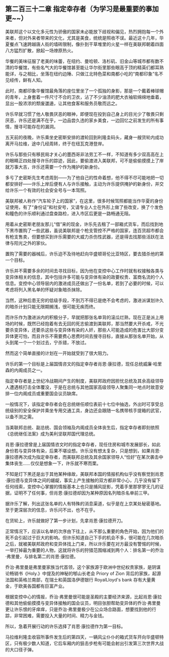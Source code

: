 ## 第二百三十二章 指定幸存者（为学习是最重要的事加更~~）
美联邦这个以文化多元性为骄傲的国家未必能放下歧视和偏见，热烈拥抱每一个外来者，但对外来者带来的文化，尤其是美食，统统是照收不误。最近这十几年，华夏餐点飞速跨越唐人街的墙砖限制，像扑到干草堆里的火星一样在美联邦朝着四面八方猛烈扩散，掀起一场燎原热火。

华餐的美味征服了老美的味蕾，在纽约、曼哈顿、洛杉矶、旧金山等城市都有数不清的华餐馆，有些名气大的华餐馆甚至能让华尔街里那些眼高于顶的精英们都耳熟能详，与之相比，坐落在纽约边陲、只做江北特色菜和南都小吃的“南都印象”名不见经传，鲜有人知。

此时，南都印象华餐馆最角落的座位里坐了一个孤独的身影，那是一个戴着棒球帽的青年，上身套着一件尺寸不合的卫衣，沾了不少油渍的肥大衣袖软绵绵地垂着，显出一股浓浓的颓废邋遢，让其他食客和服务员敬而远之。

许乐早就习惯了他人敬畏厌恶的眼神，即便现在投到自己身上的目光少了敬畏只剩厌恶，许乐还是满不在乎，一边品尝久违的家乡美食，一边回忆之前发生的所有事情，搜寻可能存在的漏洞。

五天前的夜晚，许乐乘坐史密斯安排的渡轮回到利隆圭码头，藏身一艘货轮内成功离开马拉维，途中几经周转，终于在纽瓦克港登岸。

许乐与那些只有移民局才关心的墨西哥非法劳工不一样，不知道有多少双高高在上的眼睛正四处搜寻许乐的踪迹，因此，要偷渡进入美联邦，可不是偷偷摸摸上了岸就万事大吉，许乐还需要一个作为掩护的新身份。

多亏了史密斯先生考虑周到——为了他自己的性命着想，他不得不尽可能地把一切都安排好——许乐上岸后便有人与许乐接触，主动为许乐提供掩护的新身份，并交给许乐一个有效的社会安全号与一本驾照。

美联邦被人称作“汽车轮子上的国家”，在这里，很多时候驾照都能当作华夏的身份证使用，有了“身份证”和社安号，又请专业人士在外形上做了些改变，换了个发色和瞳色的许乐顺利通过盘查路检，进入市区后更是一路畅通无阻。

用着从史密斯老朋友那儿“借”来的现金，许乐先去租了一部箱式货车，而后找到地下黑市置购了一些武器，虽说美联邦是个枪支管控不严格的国家，连百货超市都会有枪支售卖，但要想买到许乐需要的大威力杀伤性武器，还是得去找那些活跃在法律与阳光之外的家伙。

置购了需要的器械后，许乐迫不及待地赶向华盛顿哥伦比亚特区，要去猎杀他的第一个目标。

许乐并不需要多余的时间去寻找目标，因为他在变控中心工作时就有权接触各类与变异体相关的信息，其中包括许多可能与变异体有染的政要权贵、富商名流的个人信息。变控中心领导层内的激进成员还做出了一份名单，若到了必要的时候，可以考虑将列入黑名单的怀疑对象暗杀抹除。

当然，这种后患无穷的低级手段，不到万不得已是绝不会考虑的，激进派谋划许久的暗杀计划只能无限期搁浅，很可能无疾而终。

而许乐作为激进派内的积极分子，早就把那张名单背的滚瓜烂熟，现在正是派上用场的时候，既然已经抱着有去无回的死志偷渡到美联邦，那当然要大开杀戒，不光要杀变异体，还要杀这些与变异体有染的人奸，那些人可能造成的危害比大部分变异体更可怕，而且许乐不需要费心思费时间去搜寻目标，直接从那张名单开始，从头到尾一个一个划过去，宁杀错，不放过。

然而这个简单直接的计划在一开始就受到了很大阻力。

许乐的第一个目标是上届国情咨文的指定幸存者肖恩·康拉德，现任总统威廉·哈里森的内阁成员之一。

指定幸存者是上世纪冷战期间产生的制度，美联邦政府因担忧总统及其余高级领导人遭遇核打击全体覆没，于是在总统与其他国家高级领导人聚集同一地点时故意安排一位内阁成员或重要国会议员缺席。

一般情况下，该指定幸存者会在总统继任顺位表前十七位中抽选，外出时可享受总统级别的安全保护并乘坐专用交通工具，身边还会跟随一名携带核手提箱的武官，以备不测之需。

当美联邦总统、副总统、国会领袖及内阁成员全体丧生后，指定幸存者即刻依照《总统继任法案》成为美利坚联邦国代理总统。

肖恩·康拉德曾是上届国情咨文时的指定幸存者，现任住房和城市发展部长，如此身份若与变异体有染，后果不堪设想。许乐没有想太复杂，只是想到，如果肖恩·康拉德再次成为指定幸存者，而美联邦总统及其余国家领导人“恰好”在某次袭击中集体丧生……仅仅是想象一下，许乐就不寒而栗。

不知是灯下黑还是出于其他某种缘故，美联邦本国的情报机构似乎没有察觉到肖恩·康拉德与变异体之间的龌龊，事实上产生接触的双方都非常小心，几乎没有留下任何线索，变控中心掌握的情报基本上也只是捕风捉影，凭着手里那寥寥无几的证据，证明不了任何事，但肖恩·康拉德却因为某种原因名列暗杀名单前三甲。

据许乐了解，列出这张名单的人有特殊的消息渠道，似乎是在上京某处秘密基地。至于更深层次的信息，许乐问不出，也不在乎。

在货轮上，许乐就做好了第一步计划，先拿肖恩·康拉德开刀。

正常情况下，应该以名单的次序由下往上，从不那么重要的角色开始，因为他们的死不会引起过于巨大的影响。但许乐知道自己下手的机会不多，很可能在几次暗杀之后，就被美联邦政府和变异体找上门来，所以许乐要在对方最没有警惕的时候，一举打掉最为重要的人物，这就将许乐的狩猎范围缩减到两个人：排名第一的乔治·弗里曼，与排名第二的肖恩·康拉德。

乔治·弗里曼是弗里曼家族当代首领，这个家族源于欧洲中世纪权贵家族，是阴谋论畅销书《Holy.》中提及的神秘的郇山长老会 Priory of Zion 背后的家族，起源法国和英格兰南部，在瑞士和英国洛伊德银行 RoyalLloyd's bank 存有大量黄金，于欧美各国都有巨富产业。

根据变控中心的情报，乔治·弗里曼很可能是圣殿的主要经济来源，比起肖恩·康拉德和其他偷偷摸摸与变异体接触的国会议员，明目张胆帮助变异体的乔治·弗里曼更让许乐恨的牙痒痒，只是乔治·弗里曼极少在公众场合路面，想要找到他的行踪，非常困难，需要投入大量的时间、精力与金钱。

所以，急着开展行动的许乐选择了肖恩·康拉德作为第一目标。

马拉维利隆圭收容所事件发生后的第四天，一辆风尘仆仆的箱式货车开向华盛顿特区，只有极少数人知道，它后车厢内的狙击步枪有可能会射出引发第三次世界大战的大口径子弹。

